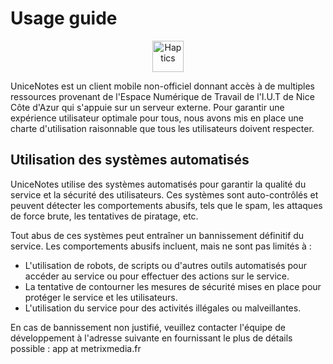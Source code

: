# Usage guide

<p align="center">
  <img src="https://docs.expo.dev/static/images/packages/expo-web-browser.png" alt="Haptics" width="50"/>

UniceNotes est un client mobile non-officiel donnant accès à de multiples ressources provenant de l'Espace Numérique de Travail de l'I.U.T de Nice Côte d'Azur qui s'appuie sur un serveur externe. Pour garantir une expérience utilisateur optimale pour tous, nous avons mis en place une charte d'utilisation raisonnable que tous les utilisateurs doivent respecter.

## Utilisation des systèmes automatisés

UniceNotes utilise des systèmes automatisés pour garantir la qualité du service et la sécurité des utilisateurs. Ces systèmes sont auto-contrôlés et peuvent détecter les comportements abusifs, tels que le spam, les attaques de force brute, les tentatives de piratage, etc.

Tout abus de ces systèmes peut entraîner un bannissement définitif du service. Les comportements abusifs incluent, mais ne sont pas limités à :

- L'utilisation de robots, de scripts ou d'autres outils automatisés pour accéder au service ou pour effectuer des actions sur le service.
- La tentative de contourner les mesures de sécurité mises en place pour protéger le service et les utilisateurs.
- L'utilisation du service pour des activités illégales ou malveillantes.

En cas de bannissement non justifié, veuillez contacter l'équipe de développement à l'adresse suivante en fournissant le plus de détails possible : app at metrixmedia.fr